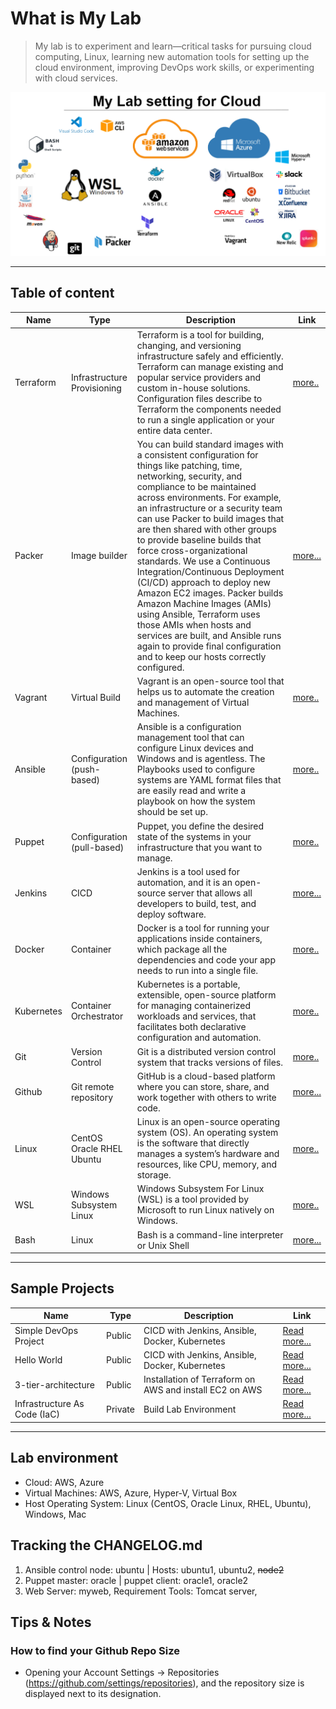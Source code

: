 
# What is  My Lab
> My lab is to experiment and learn—critical tasks for pursuing cloud computing, Linux, learning new automation tools for setting up the cloud environment, improving DevOps work skills, or experimenting with cloud services.

![Tools on WSL](wsl.PNG)

--- 
## Table of content  
| Name | Type | Description | Link | 
| ----------- | ----------- | ----------- | ----------- |
| Terraform | Infrastructure Provisioning | Terraform is a tool for building, changing, and versioning infrastructure safely and efficiently. Terraform can manage existing and popular service providers and custom in-house solutions. Configuration files describe to Terraform the components needed to run a single application or your entire data center. |[more..](https://github.com/dial2vincent/Terraform-Tutorial) |
| Packer | Image builder | You can build standard images with a consistent configuration for things like patching, time, networking, security, and compliance to be maintained across environments. For example, an infrastructure or a security team can use Packer to build images that are then shared with other groups to provide baseline builds that force cross-organizational standards. We use a Continuous Integration/Continuous Deployment (CI/CD) approach to deploy new Amazon EC2 images. Packer builds Amazon Machine Images (AMIs) using Ansible, Terraform uses those AMIs when hosts and services are built, and Ansible runs again to provide final configuration and to keep our hosts correctly configured.  | [more...](https://github.com/dial2vincent/lab/blob/master/content/packer.md) |
| Vagrant | Virtual Build | Vagrant is an open-source tool that helps us to automate the creation and management of Virtual Machines. |[more..](https://github.com/dial2vincent/lab/blob/master/content/vagrant.md) |
| Ansible | Configuration (push-based) | Ansible is a configuration management tool that can configure Linux devices and Windows and is agentless. The Playbooks used to configure systems are YAML format files that are easily read and write a playbook on how the system should be set up. |[more..](https://github.com/dial2vincent/lab/blob/master/content/ansible.md) |
| Puppet | Configuration (pull-based) | Puppet, you define the desired state of the systems in your infrastructure that you want to manage. | [more..](https://github.com/dial2vincent/lab/blob/master/content/puppet.md) |
| Jenkins | CICD | Jenkins is a tool used for automation, and it is an open-source server that allows all developers to build, test, and deploy software. | [more...](https://github.com/dial2vincent/Simple-DevOps-Project/tree/master/Jenkins) | 
| Docker | Container | Docker is a tool for running your applications inside containers, which package all the dependencies and code your app needs to run into a single file. | [more..](https://github.com/dial2vincent/lab) |
| Kubernetes | Container Orchestrator | Kubernetes is a portable, extensible, open-source platform for managing containerized workloads and services, that facilitates both declarative configuration and automation. |[more..](https://github.com/dial2vincent/lab) |
| Git | Version Control | Git is a distributed version control system that tracks versions of files. | [more..](https://github.com/dial2vincent/lab) |
| Github | Git remote repository | GitHub is a cloud-based platform where you can store, share, and work together with others to write code. |  [more...](https://dial2vincent.github.io/) | 
| Linux | CentOS Oracle RHEL Ubuntu | Linux is an open-source operating system (OS). An operating system is the software that directly manages a system’s hardware and resources, like CPU, memory, and storage.  | [more..](https://github.com/dial2vincent/lab) |
| WSL | Windows Subsystem Linux | Windows Subsystem For Linux (WSL) is a tool provided by Microsoft to run Linux natively on Windows. | [more..](https://github.com/dial2vincent/lab) |
| Bash | Linux | Bash is a command-line interpreter or Unix Shell |  [more...](https://github.com/dial2vincent/bash) | 
--- 
## Sample Projects
| Name | Type | Description | Link |
| ----------- | ----------- | ----------- | ----------- |
| Simple DevOps Project | Public | CICD with Jenkins, Ansible, Docker, Kubernetes | [Read more...](https://github.com/dial2vincent/Simple-DevOps-Project) | 
| Hello World | Public | CICD with Jenkins, Ansible, Docker, Kubernetes | [Read more...](https://github.com/dial2vincent/hello-world) | 
| 3-tier-architecture | Public | Installation of Terraform on AWS and install EC2 on AWS | [Read more...](https://github.com/dial2vincent/3-tier-architecture) |
| Infrastructure As Code (IaC) | Private | Build Lab Environment | [Read more...](https://github.com/dial2vincent/iac) |
--- 

## Lab environment 
- Cloud: AWS, Azure
- Virtual Machines: AWS, Azure, Hyper-V, Virtual Box
- Host Operating System: Linux (CentOS, Oracle Linux, RHEL, Ubuntu), Windows, Mac


## Tracking the CHANGELOG.md
1. Ansible control node: ubuntu | Hosts: ubuntu1, ubuntu2, ~~node2~~
2. Puppet master: oracle | puppet client: oracle1, oracle2 
3. Web Server: myweb, Requirement Tools: Tomcat server,
  
## Tips & Notes
### How to find your Github Repo Size
- Opening your Account Settings → Repositories (https://github.com/settings/repositories), and the repository size is displayed next to its designation.
